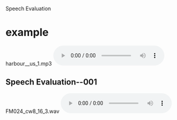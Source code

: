 Speech Evaluation

# example
harbour__us_1.mp3
<audio src="wavs/harbour__us_1.mp3" controls preload>

## Speech Evaluation--001
FM024_cw8_16_3.wav
<audio src="wavs/FM024_cw8_16_3.wav" controls preload>

